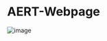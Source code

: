 # AERT-Webpage
![image](https://user-images.githubusercontent.com/58304673/112229708-d91bbc80-8c09-11eb-8701-00aff7b28bdc.png)

